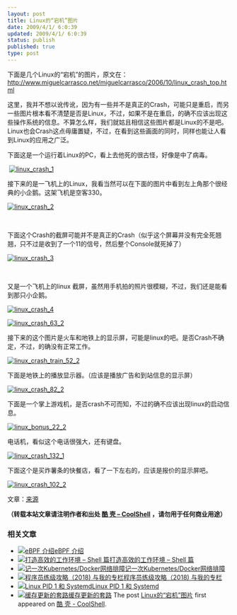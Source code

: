 ```yaml
---
layout: post
title: Linux的“宕机”图片
date: 2009/4/1/ 6:0:39
updated: 2009/4/1/ 6:0:39
status: publish
published: true
type: post
---
```


下面是几个Linux的“宕机”的图片，原文在：<http://www.miguelcarrasco.net/miguelcarrasco/2006/10/linux_crash_top.html>


这里，我并不想以讹传讹，因为有一些并不是真正的Crash，可能只是重启，而另一些图片根本看不清楚是否是Linux，不过，如果不是在重启，的确不应该出现这些操作系统的信息。不算怎么样，我们就姑且相信这些图片都是Linux的不是吧。Linux也会Crash这点毋庸置疑，不过，在看到这些画面的同时，同样也能让人看到Linux的应用之广泛。


下面这是一个运行着Linux的PC，看上去他死的很古怪，好像是中了病毒。


 [![linux_crash_1](../wp-content/uploads/2009/04/linux_crash_1.jpg "linux_crash_1")](https://coolshell.cn/wp-content/uploads/2009/04/linux_crash_1.jpg)



接下来的是一飞机上的Linux，我看当然可以在下面的图片中看到左上角那个很经典的小企鹅。这架飞机是空客330。


[![linux_crash_2](../wp-content/uploads/2009/04/linux_crash_2.jpg "linux_crash_2")](https://coolshell.cn/wp-content/uploads/2009/04/linux_crash_2.jpg)


 


下面这个Crash的截屏可能并不是真正的Crash（似乎这个屏幕并没有完全死翘翘，只不过是收到了一个11的信号，然后整个Console就死掉了）


[![linux_crash_3](../wp-content/uploads/2009/04/linux_crash_3.jpg "linux_crash_3")](https://coolshell.cn/wp-content/uploads/2009/04/linux_crash_3.jpg)


 


又是一个飞机上的linux 截屏，虽然用手机拍的照片很模糊，不过，我们还是能看到那只小企鹅。


[![linux_crash_4](../wp-content/uploads/2009/04/linux_crash_4.jpg "linux_crash_4")](https://coolshell.cn/wp-content/uploads/2009/04/linux_crash_4.jpg)


[![linux_crash_63_2](../wp-content/uploads/2009/04/linux_crash_63_2.jpg "linux_crash_63_2")](https://coolshell.cn/wp-content/uploads/2009/04/linux_crash_63_2.jpg)


接下来的这个图片是火车和地铁上的显示屏，可能是linux的吧。是否Crash不确定，不过，的确没有正常工作。


[![linux_crash_train_52_2](../wp-content/uploads/2009/04/linux_crash_train_52_2.jpg "linux_crash_train_52_2")](https://coolshell.cn/wp-content/uploads/2009/04/linux_crash_train_52_2.jpg)


下面是地铁上的播放显示器。（应该是播放广告和到站信息的显示屏）


[![linux_crash_82_2](../wp-content/uploads/2009/04/linux_crash_82_2.jpg "linux_crash_82_2")](https://coolshell.cn/wp-content/uploads/2009/04/linux_crash_82_2.jpg)


下面是一个掌上游戏机，是否crash不可而知，不过的确不应该出现linux的启动信息。


[![linux_bonus_22_2](../wp-content/uploads/2009/04/linux_bonus_22_2.jpg "linux_bonus_22_2")](https://coolshell.cn/wp-content/uploads/2009/04/linux_bonus_22_2.jpg)


电话机，看似这个电话很强大，还有键盘。


[![linux_crash_132_1](../wp-content/uploads/2009/04/linux_crash_132_1.jpg "linux_crash_132_1")](https://coolshell.cn/wp-content/uploads/2009/04/linux_crash_132_1.jpg)


下面这个是买炸薯条的快餐店，看了一下左右的，应该是报价的显示屏吧。


[![linux_crash_102_2](../wp-content/uploads/2009/04/linux_crash_102_2.jpg "linux_crash_102_2")](https://coolshell.cn/wp-content/uploads/2009/04/linux_crash_102_2.jpg)


文章：[来源](http://www.miguelcarrasco.net/miguelcarrasco/2006/10/linux_crash_top.html)



**（转载本站文章请注明作者和出处 [酷 壳 – CoolShell](https://coolshell.cn/) ，请勿用于任何商业用途）**



### 相关文章

* [![eBPF 介绍](../wp-content/uploads/2022/12/eBPF-150x150.jpeg)](https://coolshell.cn/articles/22320.html)[eBPF 介绍](https://coolshell.cn/articles/22320.html)
* [![打造高效的工作环境 – Shell 篇](../wp-content/uploads/2019/03/linux.ninja_-150x150.png)](https://coolshell.cn/articles/19219.html)[打造高效的工作环境 – Shell 篇](https://coolshell.cn/articles/19219.html)
* [![记一次Kubernetes/Docker网络排障](../wp-content/uploads/2018/12/docker-networking-1-150x150.png)](https://coolshell.cn/articles/18654.html)[记一次Kubernetes/Docker网络排障](https://coolshell.cn/articles/18654.html)
* [![程序员练级攻略（2018)  与我的专栏](../wp-content/uploads/2018/05/300x262-150x150.jpg)](https://coolshell.cn/articles/18360.html)[程序员练级攻略（2018) 与我的专栏](https://coolshell.cn/articles/18360.html)
* [![Linux PID 1 和 Systemd](../wp-content/uploads/2017/07/systemd-1-150x150.jpeg)](https://coolshell.cn/articles/17998.html)[Linux PID 1 和 Systemd](https://coolshell.cn/articles/17998.html)
* [![缓存更新的套路](../wp-content/uploads/2016/07/cache-150x150.png)](https://coolshell.cn/articles/17416.html)[缓存更新的套路](https://coolshell.cn/articles/17416.html)
The post [Linux的“宕机”图片](https://coolshell.cn/articles/313.html) first appeared on [酷 壳 - CoolShell](https://coolshell.cn).